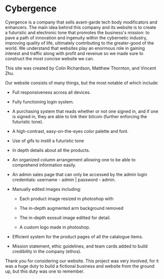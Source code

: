 # Cybergence
Cyergence is a company that sells avant-garde tech body modificators and enhancers. The main idea behind this company and its website is to create a futuristic and electronic tone that promotes the business's mission: to pave a path of innovation and ingenuity within the cybernetic industry, improving quality of life, ultimately contributing to the greater-good of the world. We understand that websites play an enormous role in gaining interest and traffic along with profit and revenue so we made sure to construct the most concise website we can.

This site was created by Colin Richardson, Matthew Thornton, and Vincent Zhu.

Our website consists of many things, but the most notable of which include:

- Full responsiveness across all devices.

- Fully functioning login system.

- A purchasing system that reads whether or not one signed in, and if one is signed in, they are able to link their bitcoin (further enforcing the futuristic tone).

- A high-contrast, easy-on-the-eyes color palette and font.

- Use of gifs to instill a futuristic tone

- In depth details about all the products.

- An organized column arrangement allowing one to be able to comprehend information easily.

- An admin sales page that can only be accessed by the admin login credentials: username - admin | password - admin.

- Manually edited images including:

  - Each product image resized in photoshop with 
  
  - The in-depth augmented arm background removed 
  
  - The in-depth exosuit image editted for detail.

  - A custom logo made in photoshop.

- Efficient system for the product pages of all the catalogue items.

- Mission statement, ethic guidelines, and team cards added to build credibility in the company (ethos).

Thank you for considering our website. This project was very involved, for it was a huge duty to build a fictional business and website from the ground up, but this duty was one to remember.